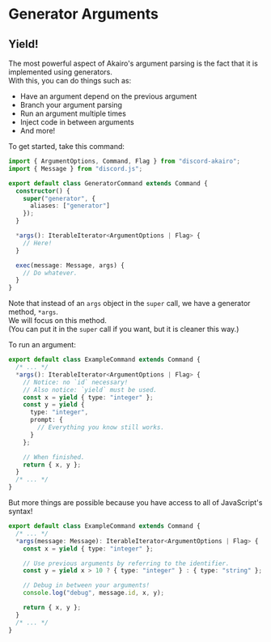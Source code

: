 <!-- markdownlint-disable MD001 MD026 -->

# Generator Arguments

## Yield!

The most powerful aspect of Akairo's argument parsing is the fact that it is implemented using generators.  
With this, you can do things such as:

- Have an argument depend on the previous argument
- Branch your argument parsing
- Run an argument multiple times
- Inject code in between arguments
- And more!

To get started, take this command:

```ts
import { ArgumentOptions, Command, Flag } from "discord-akairo";
import { Message } from "discord.js";

export default class GeneratorCommand extends Command {
  constructor() {
    super("generator", {
      aliases: ["generator"]
    });
  }

  *args(): IterableIterator<ArgumentOptions | Flag> {
    // Here!
  }

  exec(message: Message, args) {
    // Do whatever.
  }
}
```

Note that instead of an `args` object in the `super` call, we have a generator method, `*args`.  
We will focus on this method.  
(You can put it in the `super` call if you want, but it is cleaner this way.)

To run an argument:

```ts
export default class ExampleCommand extends Command {
  /* ... */
  *args(): IterableIterator<ArgumentOptions | Flag> {
    // Notice: no `id` necessary!
    // Also notice: `yield` must be used.
    const x = yield { type: "integer" };
    const y = yield {
      type: "integer",
      prompt: {
        // Everything you know still works.
      }
    };

    // When finished.
    return { x, y };
  }
  /* ... */
}
```

But more things are possible because you have access to all of JavaScript's syntax!

```ts
export default class ExampleCommand extends Command {
  /* ... */
  *args(message: Message): IterableIterator<ArgumentOptions | Flag> {
    const x = yield { type: "integer" };

    // Use previous arguments by referring to the identifier.
    const y = yield x > 10 ? { type: "integer" } : { type: "string" };

    // Debug in between your arguments!
    console.log("debug", message.id, x, y);

    return { x, y };
  }
  /* ... */
}
```
